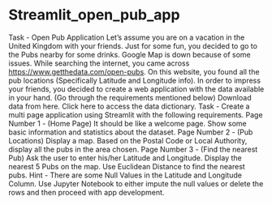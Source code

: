 # Streamlit_open_pub_app
Task - Open Pub Application   Let’s assume you are on a vacation in the United Kingdom with your friends. Just for some fun, you decided to go to the Pubs nearby for some drinks. Google Map is down because of some issues.   While searching the internet, you came across https://www.getthedata.com/open-pubs. On this website, you found all the pub locations (Specifically Latitude and Longitude info). In order to impress your friends, you decided to create a web application with the data available in your hand. (Go through the requirements mentioned below)  Download data from here. Click here to access the data dictionary.   Task - Create a multi page application using Streamlit with the following requirements.  Page Number 1 - (Home Page) It should be like a welcome page. Show some basic information and statistics about the dataset.   Page Number 2 - (Pub Locations) Display a map. Based on the Postal Code or Local Authority, display all the pubs in the area chosen.   Page Number 3 - (Find the nearest Pub) Ask the user to enter his/her Latitude and Longitude. Display the nearest 5 Pubs on the map. Use Euclidean Distance to find the nearest pubs.   Hint - There are some Null Values in the Latitude and Longitude Column. Use Jupyter Notebook to either impute the null values or delete the rows and then proceed with app development.
